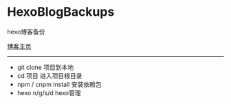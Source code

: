 # HexoBlogBackups
hexo博客备份


 [博客主页](http://hao.lee2me.xyz/)

---

 + git clone 项目到本地
 + cd 项目 进入项目根目录
 + npm / cnpm install 安装依赖包
 + hexo n/g/s/d hexo管理
